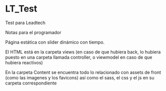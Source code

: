 # LT_Test
Test para Leadtech

Notas para el programador

Página estática con slider dinámico con tiempo. 

El HTML está en la carpeta views (en caso de que hubiera back, lo hubiera puesto en una carpeta llamada controller, o viewmodel en caso de que hubiera reactivos)

En la carpeta Content se encuentra todo lo relacionado con assets de front (como las imagenes y los favicons) así como el sass, el css y el js en su carpeta correspondiente